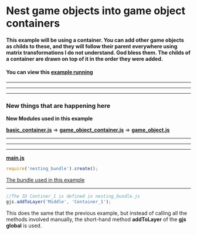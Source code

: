 [example]: http://diegomarquez.github.io/game/examples/game_object_nesting/index.html
[bundles]: ../resources/bundles
[bundle]: ../resources/bundles/nesting_bundle.js

[css]: ./main.css
[main]: ./main.js
[index]: ./index.html
[bootstrap]: ../src/bootstrap.js

[layers]: ../../src/hierarchy/layers.js
[assembler]: ../../src/pools/assembler.js

[game_object]: ../../src/hierarchy/game_object.js
[renderer]: ../../src/components/rendering/renderer.js
[game_object_container]: ../../src/hierarchy/game_object_container.js

[basic_game_object]: ../resources/basic_game_object.js
[box_renderer]: ../resources/box_renderer.js
[basic_container]: ../resources/basic_container.js

# Nest game objects into game object containers 

#### This example will be using a container. You can add other game objects as childs to these, and they will follow their parent everywhere using matrix transformations I do not understand. God bless them. The childs of a container are drawn on top of it in the order they were added.

#### You can view this [example running][example]

**********
**********
**********

### New things that are happening here

**New Modules used in this example**

[**basic_container.js**][basic_container] => [**game_object_container.js**][game_object_container] => [**game_object.js**][game_object]

**********
**********
**********

[**main.js**][main]

```javascript
require('nesting_bundle').create();  
```
[The bundle used in this example][bundle]

**********

```javascript
//The ID Continer_1 is defined in nesting_bundle.js
gjs.addToLayer('Middle', 'Container_1');
```

This does the same that the previous example, but instead of calling all the methods involved manually, the short-hand method **addToLayer** of the **gjs global** is used.
